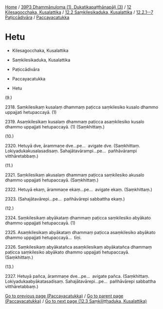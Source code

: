 
[Home](/) / [39P3 Dhammānuloma (1), Dukatikapaṭṭhānapāḷi (3)](../../../...md) / [12 Kilesagocchaka, Kusalattika](../../...md) / [12.2 Saṃkilesikaduka, Kusalattika](../...md) / [12.2.1--7 Paṭiccādivāra](...md) / [Paccayacatukka](../39P3/12/12.2/12.2.1--7/Paccayacatukka.md)

# Hetu

* Kilesagocchaka, Kusalattika

* Saṃkilesikaduka, Kusalattika

* Paṭiccādivāra

* Paccayacatukka

* Hetu

(9.)

2318\. Saṃkilesikaṃ kusalaṃ dhammaṃ paṭicca saṃkilesiko kusalo dhammo uppajjati hetupaccayā. (1)

2319\. Asaṃkilesikaṃ kusalaṃ dhammaṃ paṭicca asaṃkilesiko kusalo dhammo uppajjati hetupaccayā. (1) (Saṃkhittaṃ.)

(10.)

2320\. Hetuyā dve, ārammaṇe dve…pe…  avigate dve. (Saṃkhittaṃ. Lokiyadukakusalasadisaṃ. Sahajātavārampi…pe…  pañhāvārampi vitthāretabbaṃ.)

(11.)

2321\. Saṃkilesikaṃ akusalaṃ dhammaṃ paṭicca saṃkilesiko akusalo dhammo uppajjati hetupaccayā. (Saṃkhittaṃ.)

2322\. Hetuyā ekaṃ, ārammaṇe ekaṃ…pe…  avigate ekaṃ. (Saṃkhittaṃ.)

2323\. (Sahajātavārepi…pe…  pañhāvārepi sabbattha ekaṃ.)

(12.)

2324\. Saṃkilesikaṃ abyākataṃ dhammaṃ paṭicca saṃkilesiko abyākato dhammo uppajjati hetupaccayā. (1)

2325\. Asaṃkilesikaṃ abyākataṃ dhammaṃ paṭicca asaṃkilesiko abyākato dhammo uppajjati hetupaccayā…  tīṇi.

2326\. Saṃkilesikaṃ abyākatañca asaṃkilesikaṃ abyākatañca dhammaṃ paṭicca saṃkilesiko abyākato dhammo uppajjati hetupaccayā. (Saṃkhittaṃ.)

(13.)

2327\. Hetuyā pañca, ārammaṇe dve…pe…  avigate pañca. (Saṃkhittaṃ. Lokiyadukaabyākatasadisaṃ. Sahajātavārepi…pe…  pañhāvārepi sabbattha vitthāretabbaṃ.)

[Go to previous page (Paccayacatukka)](../39P3/12/12.2/12.2.1--7/Paccayacatukka.md) / [Go to parent page (Paccayacatukka)](../39P3/12/12.2/12.2.1--7/Paccayacatukka.md) / [Go to next page (12.3 Saṃkiliṭṭhaduka, Kusalattika)](../../../12.3.md)


